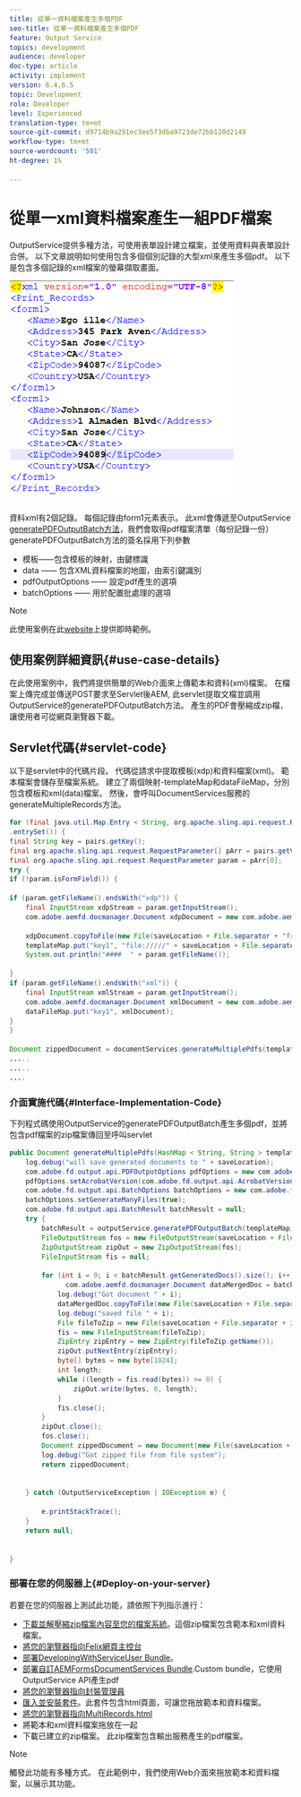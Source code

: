 ```yaml
---
title: 從單一資料檔案產生多個PDF
seo-title: 從單一資料檔案產生多個PDF
feature: Output Service
topics: development
audience: developer
doc-type: article
activity: implement
version: 6.4,6.5
topic: Development
role: Developer
level: Experienced
translation-type: tm+mt
source-git-commit: d9714b9a291ec3ee5f3dba9723de72bb120d2149
workflow-type: tm+mt
source-wordcount: '501'
ht-degree: 1%

---
```



# 從單一xml資料檔案產生一組PDF檔案

OutputService提供多種方法，可使用表單設計建立檔案，並使用資料與表單設計合併。 以下文章說明如何使用包含多個個別記錄的大型xml來產生多個pdf。
以下是包含多個記錄的xml檔案的螢幕擷取畫面。

![多記錄-xml](assets/multi-record-xml.PNG)

資料xml有2個記錄。 每個記錄由form1元素表示。 此xml會傳遞至OutputService [generatePDFOutputBatch方法](https://helpx.adobe.com/aem-forms/6/javadocs/com/adobe/fd/output/api/OutputService.html)，我們會取得pdf檔案清單（每份記錄一份）
generatePDFOutputBatch方法的簽名採用下列參數

* 模板——包含模板的映射，由鍵標識
* data —— 包含XML資料檔案的地圖，由索引鍵識別
* pdfOutputOptions —— 設定pdf產生的選項
* batchOptions —— 用於配置批處理的選項

>[!NOTE]
>
>此使用案例在此[website](https://forms.enablementadobe.com/content/samples/samples.html?query=0)上提供即時範例。

## 使用案例詳細資訊{#use-case-details}

在此使用案例中，我們將提供簡單的Web介面來上傳範本和資料(xml)檔案。 在檔案上傳完成並傳送POST要求至Servlet後AEM, 此servlet提取文檔並調用OutputService的generatePDFOutputBatch方法。 產生的PDF會壓縮成zip檔，讓使用者可從網頁瀏覽器下載。

## Servlet代碼{#servlet-code}

以下是servlet中的代碼片段。 代碼從請求中提取模板(xdp)和資料檔案(xml)。 範本檔案會儲存至檔案系統。 建立了兩個映射-templateMap和dataFileMap，分別包含模板和xml(data)檔案。 然後，會呼叫DocumentServices服務的generateMultipleRecords方法。

```java
for (final java.util.Map.Entry < String, org.apache.sling.api.request.RequestParameter[] > pairs: params
.entrySet()) {
final String key = pairs.getKey();
final org.apache.sling.api.request.RequestParameter[] pArr = pairs.getValue();
final org.apache.sling.api.request.RequestParameter param = pArr[0];
try {
if (!param.isFormField()) {

if (param.getFileName().endsWith("xdp")) {
    final InputStream xdpStream = param.getInputStream();
    com.adobe.aemfd.docmanager.Document xdpDocument = new com.adobe.aemfd.docmanager.Document(xdpStream);

    xdpDocument.copyToFile(new File(saveLocation + File.separator + "fromui.xdp"));
    templateMap.put("key1", "file://///" + saveLocation + File.separator + "fromui.xdp");
    System.out.println("####  " + param.getFileName());

}
if (param.getFileName().endsWith("xml")) {
    final InputStream xmlStream = param.getInputStream();
    com.adobe.aemfd.docmanager.Document xmlDocument = new com.adobe.aemfd.docmanager.Document(xmlStream);
    dataFileMap.put("key1", xmlDocument);
}
}

Document zippedDocument = documentServices.generateMultiplePdfs(templateMap, dataFileMap,saveLocation);
.....
.....
....
```

### 介面實施代碼{#Interface-Implementation-Code}

下列程式碼使用OutputService的generatePDFOutputBatch產生多個pdf，並將包含pdf檔案的zip檔案傳回至呼叫servlet

```java
public Document generateMultiplePdfs(HashMap < String, String > templateMap, HashMap < String, Document > dataFileMap, String saveLocation) {
    log.debug("will save generated documents to " + saveLocation);
    com.adobe.fd.output.api.PDFOutputOptions pdfOptions = new com.adobe.fd.output.api.PDFOutputOptions();
    pdfOptions.setAcrobatVersion(com.adobe.fd.output.api.AcrobatVersion.Acrobat_11);
    com.adobe.fd.output.api.BatchOptions batchOptions = new com.adobe.fd.output.api.BatchOptions();
    batchOptions.setGenerateManyFiles(true);
    com.adobe.fd.output.api.BatchResult batchResult = null;
    try {
        batchResult = outputService.generatePDFOutputBatch(templateMap, dataFileMap, pdfOptions, batchOptions);
        FileOutputStream fos = new FileOutputStream(saveLocation + File.separator + "zippedfile.zip");
        ZipOutputStream zipOut = new ZipOutputStream(fos);
        FileInputStream fis = null;

        for (int i = 0; i < batchResult.getGeneratedDocs().size(); i++) {
              com.adobe.aemfd.docmanager.Document dataMergedDoc = batchResult.getGeneratedDocs().get(i);
            log.debug("Got document " + i);
            dataMergedDoc.copyToFile(new File(saveLocation + File.separator + i + ".pdf"));
            log.debug("saved file " + i);
            File fileToZip = new File(saveLocation + File.separator + i + ".pdf");
            fis = new FileInputStream(fileToZip);
            ZipEntry zipEntry = new ZipEntry(fileToZip.getName());
            zipOut.putNextEntry(zipEntry);
            byte[] bytes = new byte[1024];
            int length;
            while ((length = fis.read(bytes)) >= 0) {
                zipOut.write(bytes, 0, length);
            }
            fis.close();
        }
        zipOut.close();
        fos.close();
        Document zippedDocument = new Document(new File(saveLocation + File.separator + "zippedfile.zip"));
        log.debug("Got zipped file from file system");
        return zippedDocument;


    } catch (OutputServiceException | IOException e) {

        e.printStackTrace();
    }
    return null;


}
```

### 部署在您的伺服器上{#Deploy-on-your-server}

若要在您的伺服器上測試此功能，請依照下列指示進行：

* [下載並解壓縮zip檔案內容至您的檔案系統](assets/mult-records-template-and-xml-file.zip)。這個zip檔案包含範本和xml資料檔案。
* [將您的瀏覽器指向Felix網頁主控台](http://localhost:4502/system/console/bundles)
* [部署DevelopingWithServiceUser Bundle](/help/forms/assets/common-osgi-bundles/DevelopingWithServiceUser.jar)。
* [部署自訂AEMFormsDocumentServices Bundle](/help/forms/assets/common-osgi-bundles/AEMFormsDocumentServices.core-1.0-SNAPSHOT.jar).Custom bundle，它使用OutputService API產生pdf
* [將您的瀏覽器指向封裝管理員](http://localhost:4502/crx/packmgr/index.jsp)
* [匯入並安裝套件](assets/generate-multiple-pdf-from-xml.zip)。此套件包含html頁面，可讓您拖放範本和資料檔案。
* [將您的瀏覽器指向MultiRecords.html](http://localhost:4502/content/DocumentServices/Multirecord.html?)
* 將範本和xml資料檔案拖放在一起
* 下載已建立的zip檔案。 此zip檔案包含輸出服務產生的pdf檔案。

>[!NOTE]
>觸發此功能有多種方式。 在此範例中，我們使用Web介面來拖放範本和資料檔案，以展示其功能。

